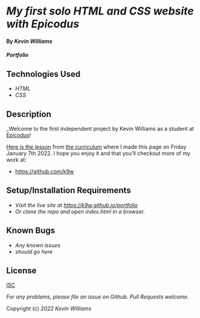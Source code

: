 # _My first solo HTML and CSS website with Epicodus_

#### By _**Kevin Williams**_

#### _Portfolio_

## Technologies Used

* _HTML_
* _CSS_

## Description

_Welcome to the first independent project by Kevin Williams as a
student at [Epicodus](https://epicodus.com)!
  
[Here is the
lesson](https://www.learnhowtoprogram.com/introduction-to-programming/git-html-and-css/git-html-and-css-independent-project)
from [the curriculum](https://learnhowtoprogram.com) where I made this
page on Friday January 7th 2022. I hope you enjoy it and that you'll
checkout more of my work at:

 * https://github.com/k9w


## Setup/Installation Requirements

* _Visit the live site at https://k9w.github.io/portfolio_
* _Or clone the repo and open index.html in a browser._


## Known Bugs

* _Any known issues_
* _should go here_

## License

[ISC](https://choosealicense.com/licenses/isc)

_For any problems, please file an issue on Github. Pull Requests welcome._

Copyright (c) _2022_ _Kevin Williams_
